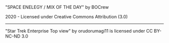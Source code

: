 "SPACE ENELEGY / MIX OF THE DAY"
by BOCrew

2020 - Licensed under
Creative Commons
Attribution (3.0)

---

"Star Trek Enterprise Top view" by orudorumagi11 is licensed under CC BY-NC-ND 3.0
